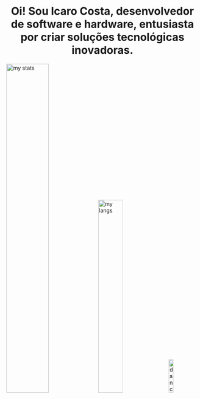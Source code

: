 <h1 align="center">
</h1>

<h1 align="center" >Oi! Sou Icaro Costa, desenvolvedor de software e hardware, entusiasta por criar soluções tecnológicas inovadoras.</h1>
</div>
<div>
  <img alt="my stats" aling="top-left" width=47% src="https://github-readme-stats.vercel.app/api?username=Icaro-Costa&show_icons=true&theme=tokyonight"/>
  <img alt="my langs" aling="top-left" width=36% src="https://github-readme-stats.vercel.app/api/top-langs/?username=Icaro-Costa&exclude_repo=Minimalistic-Arch-setup,Codistopia-Monitoria&layout=compact&theme=tokyonight"/>
  <img alt="dancingPenguin" aling="top-left" width=15% src="https://media.tenor.com/0hEQxK9tC7UAAAAi/club-penguin-dance.gif">
</div>
 
